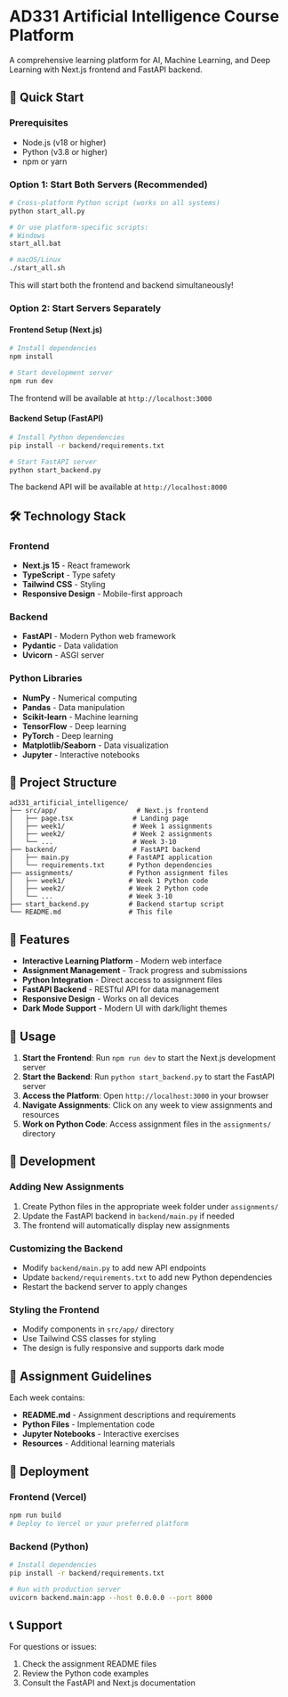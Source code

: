 # AD331 Artificial Intelligence Course Platform

A comprehensive learning platform for AI, Machine Learning, and Deep Learning with Next.js frontend and FastAPI backend.

## 🚀 Quick Start

### Prerequisites
- Node.js (v18 or higher)
- Python (v3.8 or higher)
- npm or yarn

### Option 1: Start Both Servers (Recommended)
```bash
# Cross-platform Python script (works on all systems)
python start_all.py

# Or use platform-specific scripts:
# Windows
start_all.bat

# macOS/Linux
./start_all.sh
```

This will start both the frontend and backend simultaneously!

### Option 2: Start Servers Separately

#### Frontend Setup (Next.js)
```bash
# Install dependencies
npm install

# Start development server
npm run dev
```

The frontend will be available at `http://localhost:3000`

#### Backend Setup (FastAPI)
```bash
# Install Python dependencies
pip install -r backend/requirements.txt

# Start FastAPI server
python start_backend.py
```

The backend API will be available at `http://localhost:8000`


## 🛠️ Technology Stack

### Frontend
- **Next.js 15** - React framework
- **TypeScript** - Type safety
- **Tailwind CSS** - Styling
- **Responsive Design** - Mobile-first approach

### Backend
- **FastAPI** - Modern Python web framework
- **Pydantic** - Data validation
- **Uvicorn** - ASGI server

### Python Libraries
- **NumPy** - Numerical computing
- **Pandas** - Data manipulation
- **Scikit-learn** - Machine learning
- **TensorFlow** - Deep learning
- **PyTorch** - Deep learning
- **Matplotlib/Seaborn** - Data visualization
- **Jupyter** - Interactive notebooks

## 📁 Project Structure

```
ad331_artificial_intelligence/
├── src/app/                    # Next.js frontend
│   ├── page.tsx               # Landing page
│   ├── week1/                 # Week 1 assignments
│   ├── week2/                 # Week 2 assignments
│   └── ...                    # Week 3-10
├── backend/                   # FastAPI backend
│   ├── main.py               # FastAPI application
│   └── requirements.txt      # Python dependencies
├── assignments/              # Python assignment files
│   ├── week1/                # Week 1 Python code
│   ├── week2/                # Week 2 Python code
│   └── ...                   # Week 3-10
├── start_backend.py          # Backend startup script
└── README.md                 # This file
```

## 🎯 Features

- **Interactive Learning Platform** - Modern web interface
- **Assignment Management** - Track progress and submissions
- **Python Integration** - Direct access to assignment files
- **FastAPI Backend** - RESTful API for data management
- **Responsive Design** - Works on all devices
- **Dark Mode Support** - Modern UI with dark/light themes

## 📖 Usage

1. **Start the Frontend**: Run `npm run dev` to start the Next.js development server
2. **Start the Backend**: Run `python start_backend.py` to start the FastAPI server
3. **Access the Platform**: Open `http://localhost:3000` in your browser
4. **Navigate Assignments**: Click on any week to view assignments and resources
5. **Work on Python Code**: Access assignment files in the `assignments/` directory

## 🔧 Development

### Adding New Assignments
1. Create Python files in the appropriate week folder under `assignments/`
2. Update the FastAPI backend in `backend/main.py` if needed
3. The frontend will automatically display new assignments

### Customizing the Backend
- Modify `backend/main.py` to add new API endpoints
- Update `backend/requirements.txt` to add new Python dependencies
- Restart the backend server to apply changes

### Styling the Frontend
- Modify components in `src/app/` directory
- Use Tailwind CSS classes for styling
- The design is fully responsive and supports dark mode

## 📝 Assignment Guidelines

Each week contains:
- **README.md** - Assignment descriptions and requirements
- **Python Files** - Implementation code
- **Jupyter Notebooks** - Interactive exercises
- **Resources** - Additional learning materials

## 🚀 Deployment

### Frontend (Vercel)
```bash
npm run build
# Deploy to Vercel or your preferred platform
```

### Backend (Python)
```bash
# Install dependencies
pip install -r backend/requirements.txt

# Run with production server
uvicorn backend.main:app --host 0.0.0.0 --port 8000
```

## 📞 Support

For questions or issues:
1. Check the assignment README files
2. Review the Python code examples
3. Consult the FastAPI and Next.js documentation